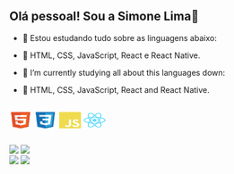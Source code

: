 ## Olá pessoal! Sou a Simone Lima👋

- 🔭 Estou estudando tudo sobre as linguagens abaixo:  
- 🌱 HTML, CSS, JavaScript, React e React Native.
  
- 🔭 I’m currently studying all about this languages down:
- 🌱 HTML, CSS, JavaScript, React and React Native.

<div style="display: inline_block"><br>
  <img align="center" alt="Rafa-HTML" height="30" width="40" src="https://raw.githubusercontent.com/devicons/devicon/master/icons/html5/html5-original.svg">
  <img align="center" alt="Rafa-CSS" height="30" width="40" src="https://raw.githubusercontent.com/devicons/devicon/master/icons/css3/css3-original.svg">
  <img align="center" alt="Rafa-Js" height="30" width="40" src="https://raw.githubusercontent.com/devicons/devicon/master/icons/javascript/javascript-plain.svg"> 
  <img align="center" alt="Rafa-React" height="30" width="40" src="https://raw.githubusercontent.com/devicons/devicon/master/icons/react/react-original.svg"> 
</div>

##

<div>
  <img height="180em" src="https://github-readme-stats.vercel.app/api?username=sslimadev&show_icons=true&theme=dracula&include_all-commits=true&count_provate=true"/>
  <img height="165em" src="https://github-readme-stats.vercel.app/api/top-langs/?username=sslimadev&layout=compact&langs_count=16&theme=dracula"/>
</div>
 
<div> 
  <a href="https://www.linkedin.com/in/simone-s-lima" target="_blank"><img src="https://img.shields.io/badge/-LinkedIn-%230077B5?style=for-the-badge&logo=linkedin&logoColor=white" target="_blank"></a> 
  <a href = "mailto:slima140@gmail.com"><img src="https://img.shields.io/badge/-Gmail-%23333?style=for-the-badge&logo=gmail&logoColor=white" target="_blank"></a>    
</div>

  


